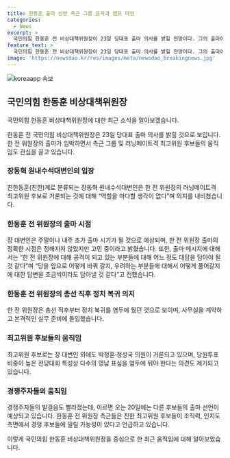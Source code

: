 ```yaml
---
title: 한동훈 출마 선언 측근 그룹 윤곽과 캠프 마련
categories:
  - News
excerpt: >
  국민의힘 한동훈 전 비상대책위원장이 23일 당대표 출마 의사를 밝힐 전망이다. 그의 출마에는 측근 그룹과 러닝메이트 후보들도 확정되고, 출마 메시지는 정해진 시점이 없지만 준비중이라고 전해졌다. 한동훈 전 위원장의 출마로 최고위원 후보들도 하마평에 오르고 있으며, 대표 본인과 지명직 최고위원을 제외한 최소 3명의 선출직 최고위원이 당선돼야 한다. 윤석열 대통령과의 관계 설정, 대선 출마 여부 등에 대한 요구가 있는 가운데, 친한계와 친윤계에서는 각종 경쟁과 지원 움직임도 활발해졌다.
feature_text: >
  국민의힘 한동훈 전 비상대책위원장이 23일 당대표 출마 의사를 밝힐 전망이다. 그의 출마에는 측근 그룹과 러닝메이트 후보들도 확정되고, 출마 메시지는 정해진 시점이 없지만 준비중이라고 전해졌다. 한동훈 전 위원장의 출마로 최고위원 후보들도 하마평에 오르고 있으며, 대표 본인과 지명직 최고위원을 제외한 최소 3명의 선출직 최고위원이 당선돼야 한다. 윤석열 대통령과의 관계 설정, 대선 출마 여부 등에 대한 요구가 있는 가운데, 친한계와 친윤계에서는 각종 경쟁과 지원 움직임도 활발해졌다.
image: 'https://newsdao.kr/res/images/meta/newsdao_breakingnews.jpg'
---
```


<p><img src="https://newsdao.kr/res/images/meta/newsdao_breakingnews.jpg" alt="koreaapp 속보" /></p>

<h2 data-ke-size="size26">국민의힘 한동훈 비상대책위원장</h2>

<p>국민의힘 한동훈 비상대책위원장에 대한 최근 소식을 알아보겠습니다.</p>

<p data-ke-size="size16">한동훈 전 국민의힘 비상대책위원장은 23일 당대표 출마 의사를 밝힐 것으로 보입니다. 한 전 위원장의 출마가 임박하면서 측근 그룹 및 러닝메이트격 최고위원 후보들의 움직임도 관심을 끌고 있습니다.</p>

<h3>장동혁 원내수석대변인의 입장</h3>

<p data-ke-size="size16">친한동훈(친한)계로 분류되는 장동혁 원내수석대변인은 한 전 위원장의 러닝메이트격 최고위원 후보로 거론되는 것에 대해 “역할을 마다할 생각이 없다”며 의지를 내비쳤습니다.</p>

<h3>한동훈 전 위원장의 출마 시점</h3>

<p data-ke-size="size16">장 대변인은 주말이나 내주 초가 출마 시기가 될 것으로 예상되며, 한 전 위원장 출마의 정확한 시점은 정해지지 않았지만 고민 중이라고 밝혔습니다. 또한, 출마 메시지에 대해서는 “한 전 위원장에 대해 공격이 되고 있는 부분들에 대해 어느 정도 대답을 담아야 될 것 같다”며 “당을 앞으로 어떻게 바꿔 갈지, 우려하는 부분들에 대해서 어떻게 풀어갈지에 대한 답변을 조금씩이라도 담아낼 것 같다”고 전했습니다.</p>

<h3>한동훈 전 위원장의 총선 직후 정치 복귀 의지</h3>

<p data-ke-size="size16">한 전 위원장은 총선 직후부터 정치 복귀를 염두에 뒀던 것으로 보이며, 사무실을 계약하고 본격적인 실무 준비에 돌입했습니다.</p>

<h3>최고위원 후보들의 움직임</h3>

<p data-ke-size="size16">최고위원 후보로는 장 대변인 외에도 박정훈·정성국 의원이 거론되고 있으며, 당원투표 비중이 높은 전당대회 특성상 다수의 영남 표심을 염두에 둬야 한다는 의견도 제기되고 있습니다.</p>

<h3>경쟁주자들의 움직임</h3>

<p data-ke-size="size16">경쟁주자들의 발걸음도 빨라졌는데, 이르면 오는 20일에는 다른 후보들의 출마 선언이 예상되고 있습니다. 한동훈 전 위원장 측근들은 친한 최고위원 후보들이 조직력, 인지도 측면에서 경쟁 후보들에 밀릴 가능성이 있다고 언급하고 있습니다.</p>

<p>이렇게 국민의힘 한동훈 비상대책위원장을 중심으로 한 최근 움직임에 대해 알아보았습니다.</p>

